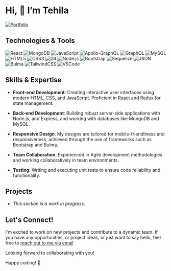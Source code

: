# Hi, 👋 I’m Tehila

[![Portfolio](https://img.shields.io/badge/Portfolio-Visit_My_Portfolio-1f425f.svg?style=for-the-badge)](https://tehila-portfolio-7500d2d37584.herokuapp.com/)


## Technologies & Tools

![React](https://img.shields.io/badge/React-20232A?style=for-the-badge&logo=react&logoColor=61DAFB)
![MongoDB](https://img.shields.io/badge/MongoDB-47A248?logo=mongodb&logoColor=fff&style=for-the-badge)
![JavaScript](https://img.shields.io/badge/JavaScript-F7DF1E?logo=javascript&logoColor=000&style=for-the-badge)
![Apollo-GraphQL](https://img.shields.io/badge/-ApolloGraphQL-311C87?style=for-the-badge&logo=apollo-graphql)
![GraphQL](https://img.shields.io/badge/-GraphQL-E10098?style=for-the-badge&logo=graphql&logoColor=white)
![MySQL](https://img.shields.io/badge/MySQL-4479A1?logo=mysql&logoColor=fff&style=for-the-badge)
![HTML5](https://img.shields.io/badge/HTML5-E34F26?logo=html5&logoColor=fff&style=for-the-badge)
![CSS3](https://img.shields.io/badge/CSS3-1572B6?logo=css3&logoColor=fff&style=for-the-badge)
![Git](https://img.shields.io/badge/Git-F05032?logo=git&logoColor=fff&style=for-the-badge)
![Node.js](https://img.shields.io/badge/Node.js-393?logo=nodedotjs&logoColor=fff&style=for-the-badge)
![Bootstrap](https://img.shields.io/badge/Bootstrap-7952B3?logo=bootstrap&logoColor=fff&style=for-the-badge)
![Sequelize](https://img.shields.io/badge/Sequelize-52B0E7?logo=sequelize&logoColor=fff&style=for-the-badge)
![JSON](https://img.shields.io/badge/JSON-000?logo=json&logoColor=fff&style=for-the-badge)
![Bulma](https://img.shields.io/badge/Bulma-00D1B2?logo=bulma&logoColor=fff&style=for-the-badge)
![TailwindCSS](https://img.shields.io/badge/Tailwind_CSS-38B2AC?style=for-the-badge&logo=tailwind-css&logoColor=white)
![VSCode](https://img.shields.io/badge/Visual%20Studio%20Code-0078d7.svg?style=for-the-badge&logo=visual-studio-code&logoColor=white)



## Skills & Expertise

- **Front-end Development**: Creating interactive user interfaces using modern HTML, CSS, and JavaScript. Proficient in React and Redux for state management.

- **Back-end Development**: Building robust server-side applications with Node.js, and Express, and working with databases like MongoDB and MySQL.

- **Responsive Design**: My designs are tailored for mobile-friendliness and responsiveness, achieved through the use of frameworks such as Bootstrap and Bulma.

- **Team Collaboration**: Experienced in Agile development methodologies and working collaboratively in team environments.

- **Testing**: Writing and executing unit tests to ensure code reliability and functionality.


## Projects

- *This section is a work in progress.* 


## Let's Connect!

I'm excited to work on new projects and contribute to a dynamic team. If you have any opportunities, or project ideas, or just want to say hello, feel free to [reach out to me via email](mailto:shapirotehila@gmail.com)

Looking forward to collaborating with you!


Happy coding! 🚀
